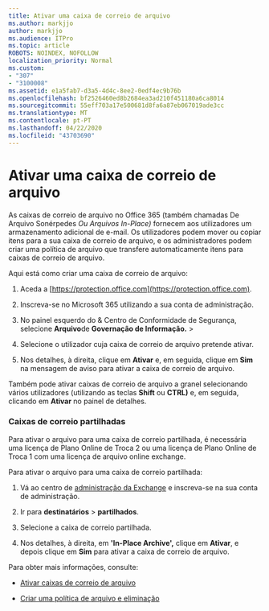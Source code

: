 ```yaml
---
title: Ativar uma caixa de correio de arquivo
ms.author: markjjo
author: markjjo
ms.audience: ITPro
ms.topic: article
ROBOTS: NOINDEX, NOFOLLOW
localization_priority: Normal
ms.custom:
- "307"
- "3100008"
ms.assetid: e1a5fab7-d3a5-4d4c-8ee2-0edf4ec9b76b
ms.openlocfilehash: bf2526460ed8b2684ea3ad210f451180a6ca8014
ms.sourcegitcommit: 55eff703a17e500681d8fa6a87eb067019ade3cc
ms.translationtype: MT
ms.contentlocale: pt-PT
ms.lasthandoff: 04/22/2020
ms.locfileid: "43703690"
---
```

# <a name="enable-an-archive-mailbox"></a>Ativar uma caixa de correio de arquivo

As caixas de correio de arquivo no Office 365 (também chamadas De Arquivo Sonérpedes *Ou* *Arquivos In-Place)* fornecem aos utilizadores um armazenamento adicional de e-mail. Os utilizadores podem mover ou copiar itens para a sua caixa de correio de arquivo, e os administradores podem criar uma política de arquivo que transfere automaticamente itens para caixas de correio de arquivo.
  
Aqui está como criar uma caixa de correio de arquivo:
  
1. Aceda a [https://protection.office.com](https://protection.office.com).

2. Inscreva-se no Microsoft 365 utilizando a sua conta de administração.

3. No painel esquerdo do &amp; Centro de Conformidade de Segurança, selecione **Arquivo**de **Governação de Informação.** \>

4. Selecione o utilizador cuja caixa de correio de arquivo pretende ativar.

5. Nos detalhes, à direita, clique em **Ativar** e, em seguida, clique em **Sim** na mensagem de aviso para ativar a caixa de correio de arquivo.

Também pode ativar caixas de correio de arquivo a granel selecionando vários utilizadores (utilizando as teclas **Shift** ou **CTRL)** e, em seguida, clicando em **Ativar** no painel de detalhes.
  
### <a name="shared-mailboxes"></a>Caixas de correio partilhadas

Para ativar o arquivo para uma caixa de correio partilhada, é necessária uma licença de Plano Online de Troca 2 ou uma licença de Plano Online de Troca 1 com uma licença de arquivo online exchange.  

Para ativar o arquivo para uma caixa de correio partilhada:

1. Vá ao centro de [administração da Exchange](https://outlook.office365.com/ecp) e inscreva-se na sua conta de administração.

2. Ir para **destinatários** > **partilhados**.

3. Selecione a caixa de correio partilhada.

4. Nos detalhes, à direita, em **'In-Place Archive',** clique em **Ativar**, e depois clique em **Sim** para ativar a caixa de correio de arquivo.

Para obter mais informações, consulte:
  
- [Ativar caixas de correio de arquivo](https://docs.microsoft.com/office365/securitycompliance/enable-archive-mailboxes)

- [Criar uma política de arquivo e eliminação](https://docs.microsoft.com//office365/securitycompliance/set-up-an-archive-and-deletion-policy-for-mailboxes)
